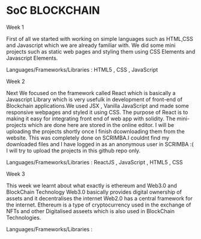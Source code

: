 # SoC BLOCKCHAIN

Week 1


First of all we started with working on simple languages such as HTML,CSS and Javascript which we are already familiar with. We did some mini projects such as static web pages and styling them using CSS Elements and Javascript Elements.

Languages/Frameworks/Libraries : HTML5 , CSS , JavaScript

Week 2


Next We focused on the framework called React which is basically a Javascript Library which is very usefulk in development of front-end of Blockchain applications.We used JSX , Vanilla JavaScript and made some responsive webpages and styled it using CSS. The purpose of React is to making it easy for integrating front end of web app with solidity. The mini-projects which are done here are stored in the online editor. I will be uploading the projects shortly once I finish dcownloading them from the website. This was completely done on SCRIMBA.I couldnt find my downloaded files and I have logged in as an anonymous user in SCRIMBA :( I will try to upload the projects in this github repo only.

Languages/Frameworks/Libraries : ReactJS , JavaScript , HTML5 , CSS

Week 3 


This week we learnt about what exactly is ethereum and Web3.0 and BlockChain Technology Web3.0 basically provides digital ownership of assets and it decentralises the internet Web2.0 has a central framework for the internet. Ethereum is a type of cryptocurrency used in the exchange of NFTs and other Digitalised asseets which is also used in BlockChain Technologies.

Languages/Frameworks/Libraries :

